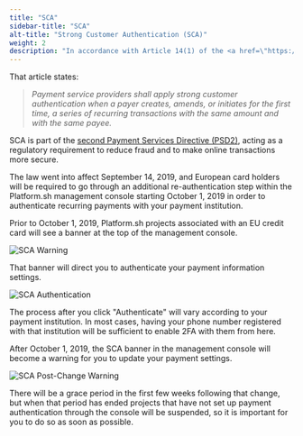 ```yaml
---
title: "SCA"
sidebar-title: "SCA"
alt-title: "Strong Customer Authentication (SCA)"
weight: 2
description: "In accordance with Article 14(1) of the <a href=\"https://eur-lex.europa.eu/legal-content/EN/TXT/?uri=CELEX%3A32018R0389\">Commission Delegated Regulation (EU) 2018/389</a>, Platform.sh has made changes in order to comply with and implement Strong Customer Authentication (SCA) for customers using payment methods from the EU. "
---
```


That article states:

> *Payment service providers shall apply strong customer authentication when a payer creates, amends, or initiates for the first time, a series of recurring transactions with the same amount and with the same payee.*

SCA is part of the [second Payment Services Directive (PSD2)](https://ec.europa.eu/info/law/payment-services-psd-2-directive-eu-2015-2366_en), acting as a regulatory requirement to reduce fraud and to make online transactions more secure.

The law went into affect September 14, 2019, and European card holders will be required to go through an additional re-authentication step within the Platform.sh management console starting October 1, 2019 in order to authenticate recurring payments with your payment institution.

Prior to October 1, 2019, Platform.sh projects associated with an EU credit card will see a banner at the top of the management console.

![SCA Warning](/images/sca/sca-warning.png)

That banner will direct you to authenticate your payment information settings.

![SCA Authentication](/images/sca/authenticate-payment.png)

The process after you click "Authenticate" will vary according to your payment institution. In most cases, having your phone number registered with that institution will be sufficient to enable 2FA with them from here.

After October 1, 2019, the SCA banner in the management console will become a warning for you to update your payment settings.

![SCA Post-Change Warning](/images/sca/sca-postchange.png)

There will be a grace period in the first few weeks following that change, but when that period has ended projects that have not set up payment authentication through the console will be suspended, so it is important for you to do so as soon as possible.
